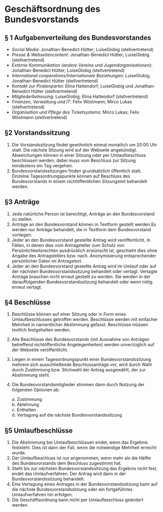 # Geschäftsordnung des Bundesvorstands

## § 1 Aufgabenverteilung des Bundesvorstandes

* _Social Media_: Jonathan-Benedict Hütter; LuiseGlobig (stellvertretend) 
* _Presse & Webseitencontent_: Jonathan-Benedict Hütter; LuiseGlobig (stellvertretend) 
* _Externe Kommunikation (andere Vereine und Jugendorganisationen)_: Jonathan-Benedict Hütter; LuiseGlobig (stellvertretend) 
* _International cooperations/Internationale Beziehungen_: LuiseGlobig; Jonathan-Benedict Hütter (stellvertretend) 
* _Kontakt zur Piratenpartei_: Elina Hattendorf; LuiseGlobig und Jonathan-Benedict Hütter (stellvertretend) 
* _Mitgliederbetreuung_: LuiseGlobig; Elina Hattendorf (stellvertretend) 
* _Finanzen, Verwaltung und IT_: Felix Wöstmann; Mirco Lukas (stellvertretend)
* _Organisation und Pflege des Ticketsystems_: Mirco Lukas; Felix Wöstmann (stellvertretend)

## §2 Vorstandssitzung

1. Die Vorstandssitzung findet gewöhnlich einmal monatlich um 20:00 Uhr statt. Die nächste Sitzung wird auf der Webseite angekündigt. Abweichungen können in einer Sitzung oder per Umlaufbeschluss beschlossen werden, dabei muss vom Beschluss zur Sitzung mindestens ein Tag vergehen.
1. Bundesvorstandssitzungen finden grundsätzlich öffentlich statt. Einzelne Tagesordnungspunkte können auf Beschluss des Bundesvorstands in einem nichtöffentlichen Sitzungsteil behandelt werden.

## §3 Anträge

1. Jede natürliche Person ist berechtigt, Anträge an den Bundesvorstand zu stellen.
1. Anträge an den Bundesvorstand können in Textform gestellt werden.Es werden nur Anträge behandelt, die in Textform dem Bundesvorstand vorliegen.
1. Jeder an den Bundesvorstand gestellte Antrag wird veröffentlicht. In Fällen, in denen dies vom Antragsteller zum Schutz von Persönlichkeitsrechten ausdrücklich erwünscht ist, geschieht dies ohne Angabe des Antragstellers bzw. nach. Anonymisierung entsprechender persönlicher Daten im Antragstext.
1. Jeder an den Bundesvorstand gestellte Antrag wird im Umlauf oder auf der nächsten Bundesvorstandssitzung behandelt oder vertagt. Vertagte Anträge brauchen nicht erneut gestellt zu werden. Sie werden in der darauffolgenden Bundesvorstandssitzung behandelt oder wenn nötig erneut vertagt.

## §4 Beschlüsse

1. Beschlüsse können auf einer Sitzung oder in Form eines Umlaufbeschlusses getroffen werden. Beschlüsse werden mit einfacher Mehrheit in namentlicher Abstimmung gefasst. Beschlüsse müssen textlich festgehalten werden.
1. Alle Beschlüsse des Bundesvorstands (mit Ausnahme von Anträgen betreffend nichtöffentliche Angelegenheiten) werden unverzüglich auf der Webseite veröffentlicht.
1. Liegen in einem Tagesordnungspunkt einer Bundesvorstandssitzung mehrere sich ausschließende Beschlussanträge vor, wird durch Wahl durch Zustimmung bzw. Stichwahl der Antrag ausgewählt, der zur Abstimmung steht.
1. Die Bundesvorstandsmitglieder stimmen dann durch Nutzung der folgenden Optionen ab:

   a. Zustimmung  
   b. Ablehnung  
   c. Enthalten  
   d. Vertagung auf die nächste Bundesvorstandssitzung

## §5 Umlaufbeschlüsse

1. Die Abstimmung bei Umlaufbeschlüssen endet, wenn das Ergebnis feststeht. Dies ist dann der Fall, wenn die notwendige Mehrheit erreicht wurde.
1. Der Umlaufbeschluss ist nur angenommen, wenn mehr als die Hälfte des Bundesvorstands dem Beschluss zugestimmt hat.
1. Steht bis zur nächsten Bundesvorstandssitzung das Ergebnis nicht fest, endet das Umlaufverfahren. Der Antrag wird dann in der Bundesvorstandssitzung behandelt.
1. Eine Vertagung eines Antrages in der Bundesvorstandssitzung kann auf die nächste Bundesvorstandssitzung oder ein fortgeführtes Umlaufverfahren hin erfolgen.
1. Die Geschäftsordnung kann nicht per Umlaufbeschluss geändert werden.
